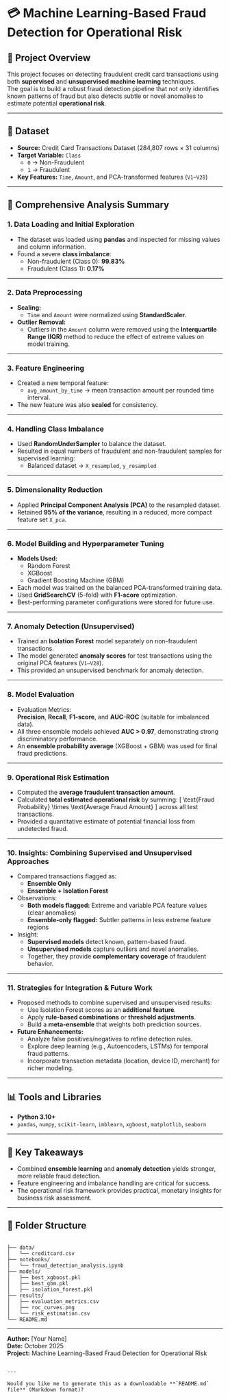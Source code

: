 
# 💳 Machine Learning-Based Fraud Detection for Operational Risk

## 📘 Project Overview
This project focuses on detecting fraudulent credit card transactions using both **supervised** and **unsupervised machine learning** techniques.  
The goal is to build a robust fraud detection pipeline that not only identifies known patterns of fraud but also detects subtle or novel anomalies to estimate potential **operational risk**.

---

## 🧾 Dataset
- **Source:** Credit Card Transactions Dataset (284,807 rows × 31 columns)
- **Target Variable:** `Class`  
  - `0` → Non-Fraudulent  
  - `1` → Fraudulent  
- **Key Features:** `Time`, `Amount`, and PCA-transformed features (`V1`–`V28`)

---

## 🧠 Comprehensive Analysis Summary

### 1. Data Loading and Initial Exploration
- The dataset was loaded using **pandas** and inspected for missing values and column information.
- Found a severe **class imbalance**:  
  - Non-fraudulent (Class 0): **99.83%**
  - Fraudulent (Class 1): **0.17%**

---

### 2. Data Preprocessing
- **Scaling:**  
  - `Time` and `Amount` were normalized using **StandardScaler**.
- **Outlier Removal:**  
  - Outliers in the `Amount` column were removed using the **Interquartile Range (IQR)** method to reduce the effect of extreme values on model training.

---

### 3. Feature Engineering
- Created a new temporal feature:  
  - `avg_amount_by_time` → mean transaction amount per rounded time interval.
- The new feature was also **scaled** for consistency.

---

### 4. Handling Class Imbalance
- Used **RandomUnderSampler** to balance the dataset.
- Resulted in equal numbers of fraudulent and non-fraudulent samples for supervised learning:
  - Balanced dataset → `X_resampled`, `y_resampled`

---

### 5. Dimensionality Reduction
- Applied **Principal Component Analysis (PCA)** to the resampled dataset.
- Retained **95% of the variance**, resulting in a reduced, more compact feature set `X_pca`.

---

### 6. Model Building and Hyperparameter Tuning
- **Models Used:**
  - Random Forest
  - XGBoost
  - Gradient Boosting Machine (GBM)
- Each model was trained on the balanced PCA-transformed training data.
- Used **GridSearchCV** (5-fold) with **F1-score** optimization.
- Best-performing parameter configurations were stored for future use.

---

### 7. Anomaly Detection (Unsupervised)
- Trained an **Isolation Forest** model separately on non-fraudulent transactions.
- The model generated **anomaly scores** for test transactions using the original PCA features (`V1–V28`).
- This provided an unsupervised benchmark for anomaly detection.

---

### 8. Model Evaluation
- Evaluation Metrics:  
  **Precision**, **Recall**, **F1-score**, and **AUC-ROC** (suitable for imbalanced data).
- All three ensemble models achieved **AUC > 0.97**, demonstrating strong discriminatory performance.
- An **ensemble probability average** (XGBoost + GBM) was used for final fraud predictions.

---

### 9. Operational Risk Estimation
- Computed the **average fraudulent transaction amount**.
- Calculated **total estimated operational risk** by summing:
  \[
  \text{Fraud Probability} \times \text{Average Fraud Amount}
  \]
  across all test transactions.
- Provided a quantitative estimate of potential financial loss from undetected fraud.

---

### 10. Insights: Combining Supervised and Unsupervised Approaches
- Compared transactions flagged as:
  - **Ensemble Only**
  - **Ensemble + Isolation Forest**
- Observations:
  - **Both models flagged:** Extreme and variable PCA feature values (clear anomalies)
  - **Ensemble-only flagged:** Subtler patterns in less extreme feature regions
- Insight:
  - **Supervised models** detect known, pattern-based fraud.  
  - **Unsupervised models** capture outliers and novel anomalies.
  - Together, they provide **complementary coverage** of fraudulent behavior.

---

### 11. Strategies for Integration & Future Work
- Proposed methods to combine supervised and unsupervised results:
  - Use Isolation Forest scores as an **additional feature**.
  - Apply **rule-based combinations** or **threshold adjustments**.
  - Build a **meta-ensemble** that weights both prediction sources.
- **Future Enhancements:**
  - Analyze false positives/negatives to refine detection rules.
  - Explore deep learning (e.g., Autoencoders, LSTMs) for temporal fraud patterns.
  - Incorporate transaction metadata (location, device ID, merchant) for richer modeling.

---

## 📊 Tools and Libraries
- **Python 3.10+**
- `pandas`, `numpy`, `scikit-learn`, `imblearn`, `xgboost`, `matplotlib`, `seaborn`

---

## 🏁 Key Takeaways
- Combined **ensemble learning** and **anomaly detection** yields stronger, more reliable fraud detection.
- Feature engineering and imbalance handling are critical for success.
- The operational risk framework provides practical, monetary insights for business risk assessment.

---

## 📂 Folder Structure
```

├── data/
│   └── creditcard.csv
├── notebooks/
│   └── fraud_detection_analysis.ipynb
├── models/
│   ├── best_xgboost.pkl
│   ├── best_gbm.pkl
│   ├── isolation_forest.pkl
├── results/
│   ├── evaluation_metrics.csv
│   ├── roc_curves.png
│   └── risk_estimation.csv
└── README.md

```

---

**Author:** [Your Name]  
**Date:** October 2025  
**Project:** Machine Learning-Based Fraud Detection for Operational Risk
```

---

Would you like me to generate this as a downloadable **`README.md` file** (Markdown format)?
